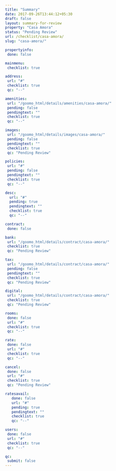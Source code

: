 ```yaml
---
title: "Summary"
date: 2017-09-26T13:44:12+05:30
draft: false
layout: summary-for-review
property: "Casa Amora"
status: "Pending Review"
url: /checklist/casa-amora/
slug: "casa-amora/"

propertyinfo:
 done: false

mainmenu:
 checklist: true

address:
 url: "#"
 checklist: true
 qc: "--"

amenities:
 url: "/goomo_html/details/amenities/casa-amora/"
 pending: false
 pendingtext: ""
 checklist: true
 qc: "--"

images:
 url: "/goomo_html/details/images/casa-amora/"
 pending: false
 pendingtext: ""
 checklist: true
 qc: "Pending Review"

policies:
 url: "#"
 pending: false
 pendingtext: ""
 checklist: true
 qc: "--"

desc:
  url: "#"
  pending: true
  pendingtext: ""
  checklist: true
  qc: "--"

contract:
 done: false

bank:
 url: "/goomo_html/details/contract/casa-amora/"
 checklist: true
 qc: "Pending Review"

tax:
 url: "/goomo_html/details/contract/casa-amora/"
 pending: false
 pendingtext: ""
 checklist: true
 qc: "Pending Review"

digital:
 url: "/goomo_html/details/contract/casa-amora/"
 checklist: true
 qc: "Pending Review"

rooms:
 done: false
 url: "#"
 checklist: true
 qc: "--"

rate:
 done: false
 url: "#"
 checklist: true
 qc: "--"

cancel:
 done: false
 url: "#"
 checklist: true
 qc: "Pending Review"

ratesavail:
   done: false
   url: "#"
   pending: true
   pendingtext: ""
   checklist: true
   qc: "--"

users:
 done: false
 url: "#"
 checklist: true
 qc: "--"

qc:
 submit: false
---
```


